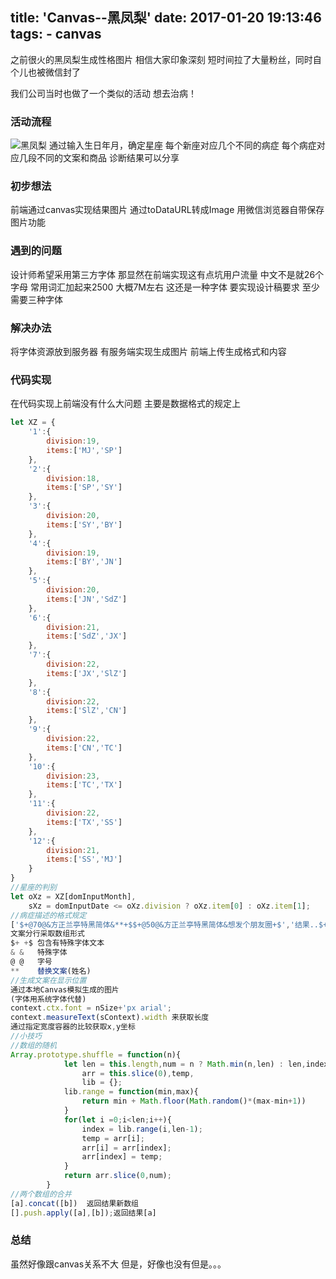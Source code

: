 title: 'Canvas--黑凤梨'
date: 2017-01-20 19:13:46
tags:
    - canvas
---
之前很火的黑凤梨生成性格图片
相信大家印象深刻
短时间拉了大量粉丝，同时自个儿也被微信封了
<!--more-->
我们公司当时也做了一个类似的活动
想去治病！

### 活动流程
![黑凤梨](http://xqproduct.xiangqu.com/FqDKF5UELtMrxWcGd33YSKEVM3Xq?imageView2/2/w/250/q/90/format/jpg/1352x1580/)
通过输入生日年月，确定星座
每个新座对应几个不同的病症
每个病症对应几段不同的文案和商品
诊断结果可以分享

### 初步想法
前端通过canvas实现结果图片
通过toDataURL转成Image
用微信浏览器自带保存图片功能

### 遇到的问题
设计师希望采用第三方字体
那显然在前端实现这有点坑用户流量
中文不是就26个字母
常用词汇加起来2500 大概7M左右
这还是一种字体
要实现设计稿要求
至少需要三种字体

### 解决办法
将字体资源放到服务器
有服务端实现生成图片
前端上传生成格式和内容
### 代码实现
在代码实现上前端没有什么大问题
主要是数据格式的规定上
```javascript
let XZ = {
    '1':{
        division:19,
        items:['MJ','SP']
    },
    '2':{
        division:18,
        items:['SP','SY']
    },
    '3':{
        division:20,
        items:['SY','BY']
    },
    '4':{
        division:19,
        items:['BY','JN']
    },
    '5':{
        division:20,
        items:['JN','SdZ']
    },
    '6':{
        division:21,
        items:['SdZ','JX']
    },
    '7':{
        division:22,
        items:['JX','SlZ']
    },
    '8':{
        division:22,
        items:['SlZ','CN']
    },
    '9':{
        division:22,
        items:['CN','TC']
    },
    '10':{
        division:23,
        items:['TC','TX']
    },
    '11':{
        division:22,
        items:['TX','SS']
    },
    '12':{
        division:21,
        items:['SS','MJ']
    }
}
//星座的判别
let oXz = XZ[domInputMonth],
    sXz = domInputDate <= oXz.division ? oXz.item[0] : oXz.item[1];
//病症描述的格式规定
['$+@70@&方正兰亭特黑简体&**+$$+@50@&方正兰亭特黑简体&想发个朋友圈+$','结果..$+@50@&方正兰亭特黑简体&俩小时+$过去了...','还在$+@110@&方正兰亭特黑简体&选照片+$']
文案分行采取数组形式
$+ +$ 包含有特殊字体文本
& &   特殊字体
@ @   字号
**    替换文案(姓名)
//生成文案在显示位置
通过本地Canvas模拟生成的图片
(字体用系统字体代替)
context.ctx.font = nSize+'px arial';
context.measureText(sContext).width 来获取长度
通过指定宽度容器的比较获取x,y坐标
//小技巧
//数组的随机
Array.prototype.shuffle = function(n){
            let len = this.length,num = n ? Math.min(n,len) : len,index,
                arr = this.slice(0),temp,
                lib = {};
            lib.range = function(min,max){
                return min + Math.floor(Math.random()*(max-min+1))
            }
            for(let i =0;i<len;i++){
                index = lib.range(i,len-1);
                temp = arr[i];
                arr[i] = arr[index];
                arr[index] = temp;
            }
            return arr.slice(0,num);
        }
//两个数组的合并
[a].concat([b])  返回结果新数组
[].push.apply([a],[b]);返回结果[a]
```

### 总结
虽然好像跟canvas关系不大
但是，好像也没有但是。。。
